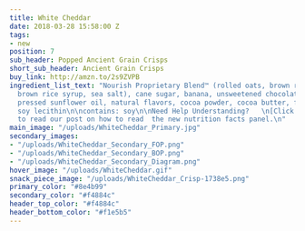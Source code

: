```yaml
---
title: White Cheddar
date: 2018-03-28 15:58:00 Z
tags:
- new
position: 7
sub_header: Popped Ancient Grain Crisps
short_sub_header: Ancient Grain Crisps
buy_link: http://amzn.to/2s9ZVPB
ingredient_list_text: "Nourish Proprietary Blend™ (rolled oats, brown rice, chia seeds,
  brown rice syrup, sea salt), cane sugar, banana, unsweetened chocolate, expeller
  pressed sunflower oil, natural flavors, cocoa powder, cocoa butter, fruit pectin,
  soy lecithin\n\ncontains: soy\n\nNeed Help Understanding?   \n[Click Here](/posts/decoding-the-nutrition-facts-panel)
  to read our post on how to read  the new nutrition facts panel.\n"
main_image: "/uploads/WhiteCheddar_Primary.jpg"
secondary_images:
- "/uploads/WhiteCheddar_Secondary_FOP.png"
- "/uploads/WhiteCheddar_Secondary_BOP.png"
- "/uploads/WhiteCheddar_Secondary_Diagram.png"
hover_image: "/uploads/WhiteCheddar.gif"
snack_piece_image: "/uploads/WhiteCheddar_Crisp-1738e5.png"
primary_color: "#8e4b99"
secondary_color: "#f4884c"
header_top_color: "#f4884c"
header_bottom_color: "#f1e5b5"
---
```



